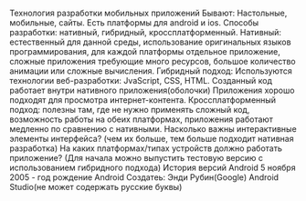 
<br>
Технология разработки мобильных приложений
Бывают: Настольные, мобильные, сайты.
Есть платформы для android и ios.
Способы разработки: нативный, гибридный, кроссплатформенный.
Нативный: естественный для данной среды, использование оригинальных языков программирования, для каждой платформы отдельное приложение, сложные приложения требующие много ресурсов, большое количество анимации или сложные вычисления.
Гибридный подход:
Используются технологии веб-разработки: JvaScript, CSS, HTML.
Созданный код работает внутри нативного приложения(оболочки)
Приложения хорошо подходят для просмотра интернет-контента.
Кроссплатформенный подход: полезны там, где не нужно применять сложный код, возможность работы на обеих платформах, приложения работают медленно по сравнению с нативными.
Насколько важны интерактивные элементы интерфейса?
(чем их больше, тем больше подходит нативная разработка)
На каких платформах/типах устройств должно работать приложение?
(Для начала можно выпустить тестовую версию с использованием гибридного подхода)
История версий Android
5 ноября 2005 - год рождение Android
Создатеь: Энди Рубин(Google)
Android Studio(не может содержать русские буквы)</br>

